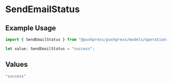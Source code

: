 # SendEmailStatus

## Example Usage

```typescript
import { SendEmailStatus } from "@pushpress/pushpress/models/operations";

let value: SendEmailStatus = "success";
```

## Values

```typescript
"success"
```